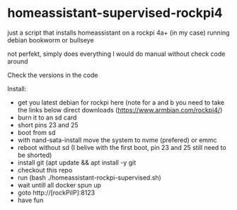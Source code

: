 # homeassistant-supervised-rockpi4

just a script that installs homeassistant on a rockpi 4a+ (in my case) running debian bookworm or bullseye

not perfekt, simply does everything I would do manual without check code around

Check the versions in the code

Install:
* get you latest debian for rockpi here (note for a and b you need to take the links below direct downloads (https://www.armbian.com/rockpi4/)
* burn it to an sd card
* short pins 23 and 25
* boot from sd
* with nand-sata-install move the system to nvme (prefered) or emmc
* reboot without sd (I belive with the first boot, pin 23 and 25 still need to be shorted)
* install git (apt update && apt install -y git
* checkout this repo
* run (bash ./homeassistant-rockpi-supervised.sh)
* wait untill all docker spun up
* goto http://[rockPiIP]:8123
* have fun
